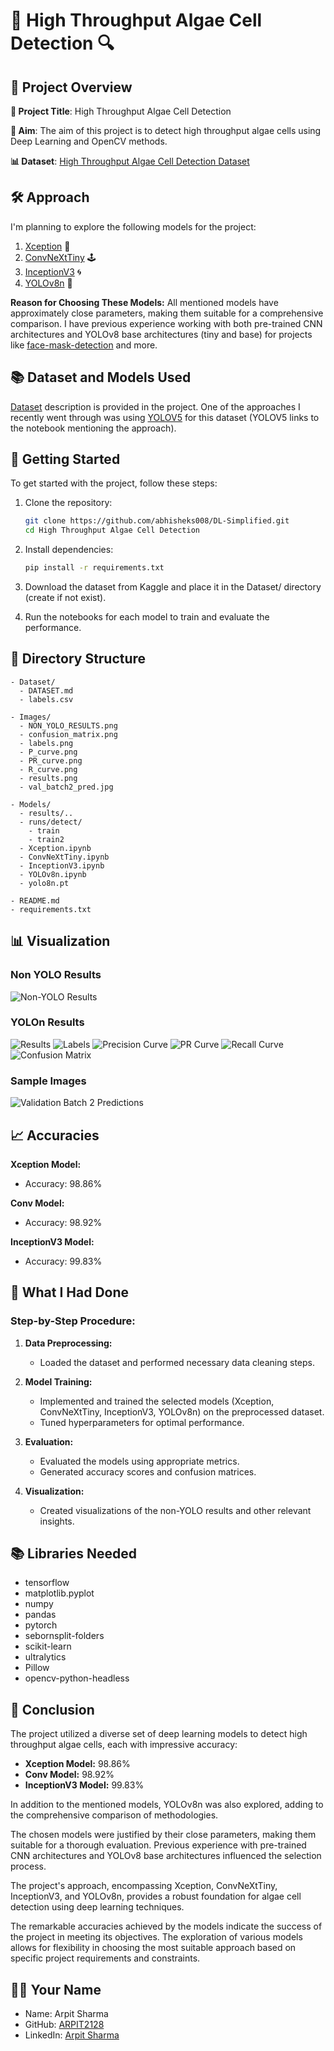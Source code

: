 # 🌿 High Throughput Algae Cell Detection 🔍

## 🚀 Project Overview

**📌 Project Title**: High Throughput Algae Cell Detection

**🎯 Aim**: The aim of this project is to detect high throughput algae cells using Deep Learning and OpenCV methods.

**📊 Dataset**: [High Throughput Algae Cell Detection Dataset](https://www.kaggle.com/datasets/marquis03/high-throughput-algae-cell-detection)

## 🛠 Approach

I'm planning to explore the following models for the project:

1. [Xception](https://keras.io/api/applications/xception) 🧠
2. [ConvNeXtTiny](https://keras.io/api/applications/convnext/#convnexttiny-function) 🕹️
3. [InceptionV3](https://keras.io/api/applications/inceptionv3) 🌀
4. [YOLOv8n](https://github.com/ultralytics/ultralytics) 🚀

**Reason for Choosing These Models:**
All mentioned models have approximately close parameters, making them suitable for a comprehensive comparison. I have previous experience working with both pre-trained CNN architectures and YOLOv8 base architectures (tiny and base) for projects like [face-mask-detection](https://github.com/ARPIT2128/SAP-internal-face-mask-detection) and more.

## 📚 Dataset and Models Used

[Dataset](https://github.com/ARPIT2128/DL-Simplified/blob/main/High%20Throughput%20Algae%20Cell%20Detection/Dataset/DATASET.md) description is provided in the project. One of the approaches I recently went through was using [YOLOV5](https://www.kaggle.com/code/marquis03/yolov5-high-throughput-algae-cell-detection) for this dataset (YOLOV5 links to the notebook mentioning the approach).

## 🚀 Getting Started

To get started with the project, follow these steps:

1. Clone the repository:
   ```bash
   git clone https://github.com/abhisheks008/DL-Simplified.git
   cd High Throughput Algae Cell Detection

2. Install dependencies:
    ```bash
    pip install -r requirements.txt

3. Download the dataset from Kaggle and place it in the Dataset/ directory (create if not exist).

4. Run the notebooks for each model to train and evaluate the performance.

## 📂 Directory Structure
```plain
- Dataset/
  - DATASET.md
  - labels.csv
  
- Images/
  - NON_YOLO_RESULTS.png
  - confusion_matrix.png
  - labels.png
  - P_curve.png
  - PR_curve.png
  - R_curve.png
  - results.png
  - val_batch2_pred.jpg

- Models/
  - results/..
  - runs/detect/
    - train
    - train2
  - Xception.ipynb
  - ConvNeXtTiny.ipynb
  - InceptionV3.ipynb
  - YOLOv8n.ipynb
  - yolo8n.pt

- README.md
- requirements.txt
```

## 📊 Visualization

### Non YOLO Results
![Non-YOLO Results](Images/NON_YOLO_RESULTS.png)

### YOLOn Results
![Results](Images/results.png)
![Labels](Images/labels.jpg)
![Precision Curve](Images/P_curve.png)
![PR Curve](Images/PR_curve.png)
![Recall Curve](Images/R_curve.png)
![Confusion Matrix](Images/confusion_matrix.png)

### Sample Images
![Validation Batch 2 Predictions](Images/val_batch2_pred.jpg)

## 📈 Accuracies
**Xception Model:**
  - Accuracy: 98.86%

**Conv Model:**
  - Accuracy: 98.92%

**InceptionV3 Model:**
  - Accuracy: 99.83%


## 🚀 What I Had Done

### Step-by-Step Procedure:

1. **Data Preprocessing:**
   - Loaded the dataset and performed necessary data cleaning steps.

2. **Model Training:**
   - Implemented and trained the selected models (Xception, ConvNeXtTiny, InceptionV3, YOLOv8n) on the preprocessed dataset.
   - Tuned hyperparameters for optimal performance.

3. **Evaluation:**
   - Evaluated the models using appropriate metrics.
   - Generated accuracy scores and confusion matrices.

4. **Visualization:**
   - Created visualizations of the non-YOLO results and other relevant insights.

## 📚 Libraries Needed
  - tensorflow
  - matplotlib.pyplot
  - numpy
  - pandas
  - pytorch
  - sebornsplit-folders
  - scikit-learn
  - ultralytics
  - Pillow
  - opencv-python-headless

## 📝 Conclusion

The project utilized a diverse set of deep learning models to detect high throughput algae cells, each with impressive accuracy:

- **Xception Model:** 98.86%
- **Conv Model:** 98.92%
- **InceptionV3 Model:** 99.83%

In addition to the mentioned models, YOLOv8n was also explored, adding to the comprehensive comparison of methodologies.

The chosen models were justified by their close parameters, making them suitable for a thorough evaluation. Previous experience with pre-trained CNN architectures and YOLOv8 base architectures influenced the selection process.

The project's approach, encompassing Xception, ConvNeXtTiny, InceptionV3, and YOLOv8n, provides a robust foundation for algae cell detection using deep learning techniques.

The remarkable accuracies achieved by the models indicate the success of the project in meeting its objectives. The exploration of various models allows for flexibility in choosing the most suitable approach based on specific project requirements and constraints.

## 🧑‍💻 Your Name

- Name: Arpit Sharma
- GitHub: [ARPIT2128](https://github.com/ARPIT2128)  
- LinkedIn: [Arpit Sharma](https://www.linkedin.com/in/arpit-sharma-b3a565222/)